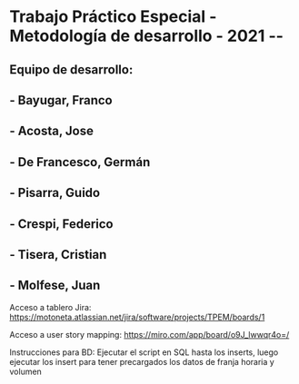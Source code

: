 # Trabajo Práctico Especial - Metodología de desarrollo - 2021 --
## Equipo de desarrollo: 
## - Bayugar, Franco
## - Acosta, Jose
## - De Francesco, Germán
## - Pisarra, Guido
## - Crespi, Federico
## - Tisera, Cristian
## - Molfese, Juan

Acceso a tablero Jira: https://motoneta.atlassian.net/jira/software/projects/TPEM/boards/1

Acceso a user story mapping: https://miro.com/app/board/o9J_lwwqr4o=/

Instrucciones para BD:
Ejecutar el script en SQL hasta los inserts, luego ejecutar los insert para tener precargados los datos de franja horaria y volumen
